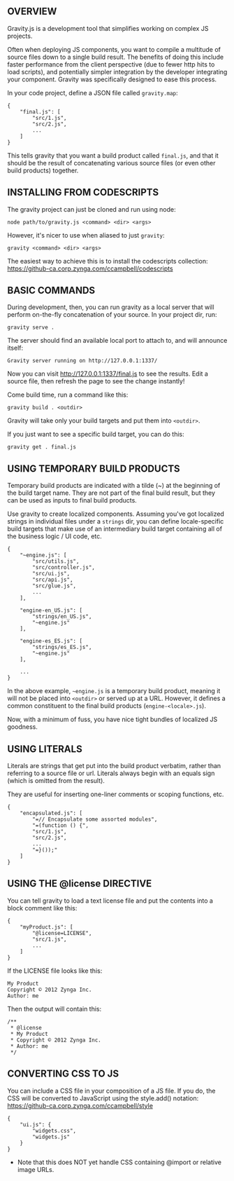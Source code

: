 OVERVIEW
--------

Gravity.js is a development tool that simplifies working on complex JS projects.

Often when deploying JS components, you want to compile a multitude of source
files down to a single build result.  The benefits of doing this include faster
performance from the client perspective (due to fewer http hits to load
scripts), and potentially simpler integration by the developer integrating your
component. Gravity was specifically designed to ease this process.

In your code project, define a JSON file called `gravity.map`:

	{
		"final.js": [
			"src/1.js",
			"src/2.js",
			...
		]
	}

This tells gravity that you want a build product called `final.js`, and that it
should be the result of concatenating various source files (or even other build
products) together.


INSTALLING FROM CODESCRIPTS
---------------------------

The gravity project can just be cloned and run using node:

	node path/to/gravity.js <command> <dir> <args>

However, it's nicer to use when aliased to just `gravity`:

	gravity <command> <dir> <args>

The easiest way to achieve this is to install the codescripts collection:
https://github-ca.corp.zynga.com/ccampbell/codescripts


BASIC COMMANDS
--------------

During development, then, you can run gravity as a local server that will
perform on-the-fly concatenation of your source.  In your project dir, run:

	gravity serve .

The server should find an available local port to attach to, and will announce
itself:

	Gravity server running on http://127.0.0.1:1337/

Now you can visit http://127.0.0.1:1337/final.js to see the results.  Edit a
source file, then refresh the page to see the change instantly!

Come build time, run a command like this:

	gravity build . <outdir>

Gravity will take only your build targets and put them into `<outdir>`.

If you just want to see a specific build target, you can do this:

	gravity get . final.js


USING TEMPORARY BUILD PRODUCTS
------------------------------

Temporary build products are indicated with a tilde (~) at the beginning of the
build target name.  They are not part of the final build result, but they can be
used as inputs to final build products.

Use gravity to create localized components.  Assuming you've got localized
strings in individual files under a `strings` dir, you can define
locale-specific build targets that make use of an intermediary build target
containing all of the business logic / UI code, etc.

	{
		"~engine.js": [
			"src/utils.js",
			"src/controller.js",
			"src/ui.js",
			"src/api.js",
			"src/glue.js",
			...
		],

		"engine-en_US.js": [
			"strings/en_US.js",
			"~engine.js"
		],

		"engine-es_ES.js": [
			"strings/es_ES.js",
			"~engine.js"
		],

		...
	}

In the above example, `~engine.js` is a temporary build product, meaning it will
not be placed into `<outdir>` or served up at a URL.  However, it defines a
common constituent to the final build products (`engine-<locale>.js`).

Now, with a minimum of fuss, you have nice tight bundles of localized JS
goodness.


USING LITERALS
--------------

Literals are strings that get put into the build product verbatim, rather than
referring to a source file or url.  Literals always begin with an equals sign
(which is omitted from the result).

They are useful for inserting one-liner comments or scoping functions, etc.

	{
		"encapsulated.js": [
			"=// Encapsulate some assorted modules",
			"=(function () {",
			"src/1.js",
			"src/2.js",
			...
			"=}());"
		]
	}


USING THE @license DIRECTIVE
----------------------------

You can tell gravity to load a text license file and put the contents into a
block comment like this:

	{
		"myProduct.js": [
			"@license=LICENSE",
			"src/1.js",
			...
		]
	}

If the LICENSE file looks like this:

	My Product
	Copyright © 2012 Zynga Inc.
	Author: me

Then the output will contain this:

	/**
	 * @license
	 * My Product
	 * Copyright © 2012 Zynga Inc.
	 * Author: me
	 */


CONVERTING CSS TO JS
--------------------

You can include a CSS file in your composition of a JS file.  If you do, the CSS
will be converted to JavaScript using the style.add() notation:
https://github-ca.corp.zynga.com/ccampbell/style

	{
		"ui.js": {
			"widgets.css",
			"widgets.js"
		}
	}

* Note that this does NOT yet handle CSS containing @import or relative image
URLs.

